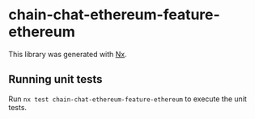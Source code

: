 # chain-chat-ethereum-feature-ethereum

This library was generated with [Nx](https://nx.dev).

## Running unit tests

Run `nx test chain-chat-ethereum-feature-ethereum` to execute the unit tests.

